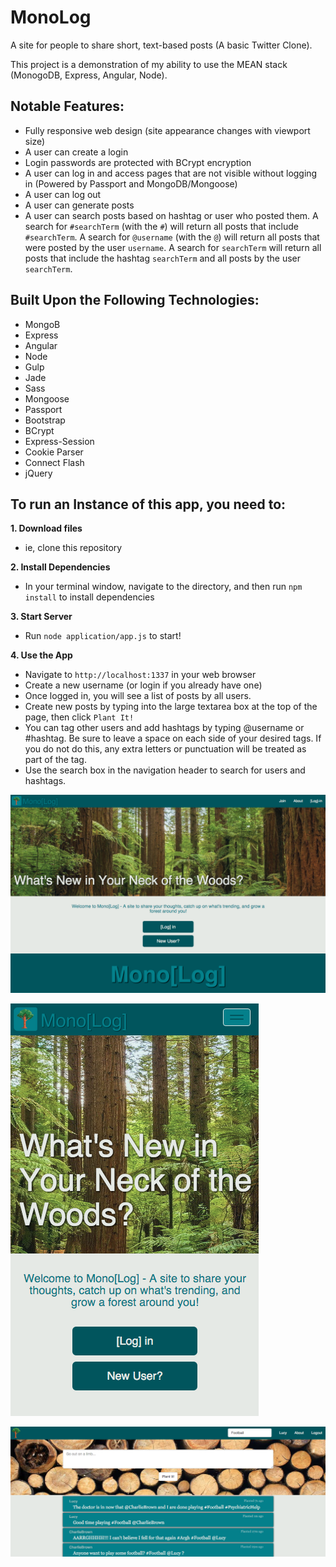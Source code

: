 # MonoLog

A site for people to share short, text-based posts (A basic Twitter Clone).

This project is a demonstration of my ability to use the MEAN stack (MonogoDB, Express, Angular, Node).

## Notable Features:
- Fully responsive web design (site appearance changes with viewport size)
- A user can create a login
- Login passwords are protected with BCrypt encryption
- A user can log in and access pages that are not visible without logging in (Powered by Passport and MongoDB/Mongoose)
- A user can log out
- A user can generate posts
- A user can search posts based on hashtag or user who posted them. A search for `#searchTerm` (with the `#`) will return all posts that include `#searchTerm`. A search for `@username` (with the `@`) will return all posts that were posted by the user `username`. A search for `searchTerm` will return all posts that include the hashtag `searchTerm` and all posts by the user `searchTerm`.

## Built Upon the Following Technologies:
- MongoB
- Express
- Angular
- Node
- Gulp
- Jade
- Sass
- Mongoose
- Passport
- Bootstrap
- BCrypt
- Express-Session
- Cookie Parser
- Connect Flash
- jQuery

## To run an Instance of this app, you need to:

**1. Download files**
- ie, clone this repository

**2. Install Dependencies**
- In your terminal window, navigate to the directory, and then run `npm install` to install dependencies

**3. Start Server**
- Run `node application/app.js` to start!

**4. Use the App**
- Navigate to `http://localhost:1337` in your web browser
- Create a new username (or login if you already have one)
- Once logged in, you will see a list of posts by all users.
- Create new posts by typing into the large textarea box at the top of the page, then click `Plant It!`
- You can tag other users and add hashtags by typing @username or #hashtag. Be sure to leave a space on each side of your desired tags. If you do not do this, any extra letters or punctuation will be treated as part of the tag.
- Use the search box in the navigation header to search for users and hashtags.

![MonoLog Welcome Page](https://github.com/DanielJenkins/monolog/blob/master/screenshotsPlusImages/welcome-screenshot.png)

![MonoLog Homepage on a Small Viewport](https://github.com/DanielJenkins/monolog/blob/master/screenshotsPlusImages/welcome-mobile-screenshot.png)

![MonoLog Userpage after a Search for 'Football'](https://github.com/DanielJenkins/monolog/blob/master/screenshotsPlusImages/searchResults-Football.png)